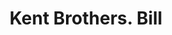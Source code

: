 ---
doi: 10.7916/D82C0922
date_other: '1866'
date_other_textual: '1866'
form: printed ephemera
genre:
- Invoices
name:
- Kent Brothers
object_in_context_url: https://biggert.cul.columbia.edu/items/view/ave_biggert_00923
subject_hierarchical_geographic:
- Jamestown, New York, United States
subject_name:
- Kent Brothers
title: Kent Brothers. Bill
sort_title: Kent Brothers. Bill
call_number: ave_biggert_00923
coordinates:
- 42.095555555555556,-79.23861111111111
pid: ave_biggert_00923
identifiers: ave_biggert_00923
canvas_id: ldpd:396192
permalink: "/items/ave_biggert_00923/"
layout: iiif-image-page
---